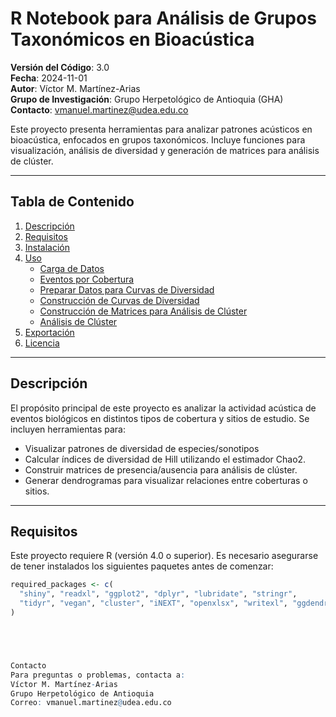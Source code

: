 # R Notebook para Análisis de Grupos Taxonómicos en Bioacústica

**Versión del Código**: 3.0  
**Fecha**: 2024-11-01  
**Autor**: Víctor M. Martínez-Arias  
**Grupo de Investigación**: Grupo Herpetológico de Antioquia (GHA)  
**Contacto**: vmanuel.martinez@udea.edu.co  

Este proyecto presenta herramientas para analizar patrones acústicos en bioacústica, enfocados en grupos taxonómicos. Incluye funciones para visualización, análisis de diversidad y generación de matrices para análisis de clúster.

---

## Tabla de Contenido

1. [Descripción](#descripción)
2. [Requisitos](#requisitos)
3. [Instalación](#instalación)
4. [Uso](#uso)
    - [Carga de Datos](#carga-de-datos)
    - [Eventos por Cobertura](#eventos-por-cobertura)
    - [Preparar Datos para Curvas de Diversidad](#preparar-datos-para-curvas-de-diversidad)
    - [Construcción de Curvas de Diversidad](#construcción-de-curvas-de-diversidad)
    - [Construcción de Matrices para Análisis de Clúster](#construcción-de-matrices-para-análisis-de-clúster)
    - [Análisis de Clúster](#análisis-de-clúster)
5. [Exportación](#exportación)
6. [Licencia](#licencia)

---

## Descripción

El propósito principal de este proyecto es analizar la actividad acústica de eventos biológicos en distintos tipos de cobertura y sitios de estudio. Se incluyen herramientas para:

- Visualizar patrones de diversidad de especies/sonotipos
- Calcular índices de diversidad de Hill utilizando el estimador Chao2.
- Construir matrices de presencia/ausencia para análisis de clúster.
- Generar dendrogramas para visualizar relaciones entre coberturas o sitios.

---

## Requisitos

Este proyecto requiere R (versión 4.0 o superior). Es necesario asegurarse de tener instalados los siguientes paquetes antes de comenzar:

```r
required_packages <- c(
  "shiny", "readxl", "ggplot2", "dplyr", "lubridate", "stringr",
  "tidyr", "vegan", "cluster", "iNEXT", "openxlsx", "writexl", "ggdendro"
)





Contacto
Para preguntas o problemas, contacta a:
Víctor M. Martínez-Arias
Grupo Herpetológico de Antioquia
Correo: vmanuel.martinez@udea.edu.co
